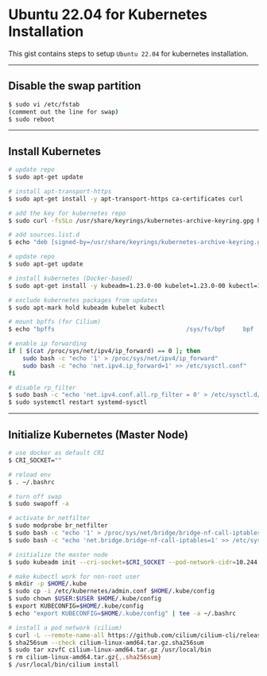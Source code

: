 # Ubuntu 22.04 for Kubernetes Installation

This gist contains steps to setup `Ubuntu 22.04` for kubernetes installation.

----------------------------------------------------------------------------------------------------
## Disable the swap partition

```sh
$ sudo vi /etc/fstab
(comment out the line for swap)
$ sudo reboot
```
----------------------------------------------------------------------------------------------------
## Install Kubernetes
```sh
# update repo
$ sudo apt-get update

# install apt-transport-https
$ sudo apt-get install -y apt-transport-https ca-certificates curl

# add the key for kubernetes repo
$ sudo curl -fsSLo /usr/share/keyrings/kubernetes-archive-keyring.gpg https://packages.cloud.google.com/apt/doc/apt-key.gpg

# add sources.list.d
$ echo "deb [signed-by=/usr/share/keyrings/kubernetes-archive-keyring.gpg] https://apt.kubernetes.io/ kubernetes-xenial main" | sudo tee /etc/apt/sources.list.d/kubernetes.list

# update repo
$ sudo apt-get update

# install kubernetes (Docker-based)
$ sudo apt-get install -y kubeadm=1.23.0-00 kubelet=1.23.0-00 kubectl=1.23.0-00

# exclude kubernetes packages from updates
$ sudo apt-mark hold kubeadm kubelet kubectl

# mount bpffs (for Cilium)
$ echo "bpffs                                     /sys/fs/bpf     bpf     defaults          0       0" | sudo tee -a /etc/fstab

# enable ip forwarding
if [ $(cat /proc/sys/net/ipv4/ip_forward) == 0 ]; then
    sudo bash -c "echo '1' > /proc/sys/net/ipv4/ip_forward"
    sudo bash -c "echo 'net.ipv4.ip_forward=1' >> /etc/sysctl.conf"
fi

# disable rp_filter
$ sudo bash -c "echo 'net.ipv4.conf.all.rp_filter = 0' > /etc/sysctl.d/99-override_cilium_rp_filter.conf"
$ sudo systemctl restart systemd-sysctl
```
----------------------------------------------------------------------------------------------------
## Initialize Kubernetes (Master Node)
```sh
# use docker as default CRI
$ CRI_SOCKET=""

# reload env
$ . ~/.bashrc

# turn off swap
$ sudo swapoff -a

# activate br_netfilter
$ sudo modprobe br_netfilter
$ sudo bash -c "echo '1' > /proc/sys/net/bridge/bridge-nf-call-iptables"
$ sudo bash -c "echo 'net.bridge.bridge-nf-call-iptables=1' >> /etc/sysctl.conf"

# initialize the master node
$ sudo kubeadm init --cri-socket=$CRI_SOCKET --pod-network-cidr=10.244.0.0/16 | tee -a ~/k8s_init.log

# make kubectl work for non-root user
$ mkdir -p $HOME/.kube
$ sudo cp -i /etc/kubernetes/admin.conf $HOME/.kube/config
$ sudo chown $USER:$USER $HOME/.kube/config
$ export KUBECONFIG=$HOME/.kube/config
$ echo "export KUBECONFIG=$HOME/.kube/config" | tee -a ~/.bashrc

# install a pod network (cilium)
$ curl -L --remote-name-all https://github.com/cilium/cilium-cli/releases/latest/download/cilium-linux-amd64.tar.gz{,.sha256sum}
$ sha256sum --check cilium-linux-amd64.tar.gz.sha256sum
$ sudo tar xzvfC cilium-linux-amd64.tar.gz /usr/local/bin
$ rm cilium-linux-amd64.tar.gz{,.sha256sum}
$ /usr/local/bin/cilium install
```

